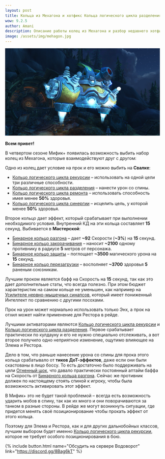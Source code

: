 ```yaml
---
layout: post
title: Кольца из Мехагона и хотфикс Кольца логического цикла разделения
wow: 9.2.5
author: Amani
description: Описание работы колец из Мехагона и разбор недавнего хотфикса, в котором было изменена работа Кольца логического цикла разделения на урон со спины.
image: /assets/img/mehagon.jpg
---
```


<p align="center">
    <img src="/assets/img/mehagon.jpg"> 
</p>

**Всем привет!**

В четвертом сезоне Мифик+ появилась возможность выбить набор колец из Мехагона, которые взаимодействуют друг с другом:

Одно из колец дает условие на прок и его можно выбить на **Свалке**:
* [Кольцо логического цикла рекурсии](https://ru.wowhead.com/item=169158/%D0%BA%D0%BE%D0%BB%D1%8C%D1%86%D0%BE-%D0%BB%D0%BE%D0%B3%D0%B8%D1%87%D0%B5%D1%81%D0%BA%D0%BE%D0%B3%D0%BE-%D1%86%D0%B8%D0%BA%D0%BB%D0%B0-%D1%80%D0%B5%D0%BA%D1%83%D1%80%D1%81%D0%B8%D0%B8?bonus=3154:4779:1472) – использовать на одной цели три различные способности.
* [Кольцо логического цикла разделения](https://ru.wowhead.com/item=169157/%D0%BA%D0%BE%D0%BB%D1%8C%D1%86%D0%BE-%D0%BB%D0%BE%D0%B3%D0%B8%D1%87%D0%B5%D1%81%D0%BA%D0%BE%D0%B3%D0%BE-%D1%86%D0%B8%D0%BA%D0%BB%D0%B0-%D1%80%D0%B0%D0%B7%D0%B4%D0%B5%D0%BB%D0%B5%D0%BD%D0%B8%D1%8F?bonus=3154:4779:1472) – нанести урон со спины.
* [Кольцо логического цикла ремонта](https://ru.wowhead.com/item=169076/%D0%BA%D0%BE%D0%BB%D1%8C%D1%86%D0%BE-%D0%BB%D0%BE%D0%B3%D0%B8%D1%87%D0%B5%D1%81%D0%BA%D0%BE%D0%B3%D0%BE-%D1%86%D0%B8%D0%BA%D0%BB%D0%B0-%D1%80%D0%B5%D0%BC%D0%BE%D0%BD%D1%82%D0%B0?bonus=3154:4779:1472) – использовать способность имея менее **50%** здоровья.
* [Кольцо логического цикла синергии](https://ru.wowhead.com/item=169156/%D0%BA%D0%BE%D0%BB%D1%8C%D1%86%D0%BE-%D0%BB%D0%BE%D0%B3%D0%B8%D1%87%D0%B5%D1%81%D0%BA%D0%BE%D0%B3%D0%BE-%D1%86%D0%B8%D0%BA%D0%BB%D0%B0-%D1%81%D0%B8%D0%BD%D0%B5%D1%80%D0%B3%D0%B8%D0%B8?bonus=3154:4779:1472) – исцелить цель, у которой менее **50%** здоровья.

Второе кольцо дает эффект, который срабатывает при выполнении необходимого условия. Внутренний КД на эти кольца составляет **15** секунд. Выбивается в **Мастерской**:
* [Бинарное кольцо разгона](https://ru.wowhead.com/item=169159/%D0%B1%D0%B8%D0%BD%D0%B0%D1%80%D0%BD%D0%BE%D0%B5-%D0%BA%D0%BE%D0%BB%D1%8C%D1%86%D0%BE-%D1%80%D0%B0%D0%B7%D0%B3%D0%BE%D0%BD%D0%B0?bonus=3154:4779:1472) – дает **~92** Скорости (**~3%**) на **15** секунд.
* [Бинарное кольцо закорачивания](https://ru.wowhead.com/item=169160/%D0%B1%D0%B8%D0%BD%D0%B0%D1%80%D0%BD%D0%BE%D0%B5-%D0%BA%D0%BE%D0%BB%D1%8C%D1%86%D0%BE-%D0%B7%D0%B0%D0%BA%D0%BE%D1%80%D0%B0%D1%87%D0%B8%D0%B2%D0%B0%D0%BD%D0%B8%D1%8F?bonus=3154:4779:1472) – наносит **~2100** одному противнику в радиусе **5** метров от персонажа.
* [Бинарное кольцо защиты](https://ru.wowhead.com/item=169161/%D0%B1%D0%B8%D0%BD%D0%B0%D1%80%D0%BD%D0%BE%D0%B5-%D0%BA%D0%BE%D0%BB%D1%8C%D1%86%D0%BE-%D0%B7%D0%B0%D1%89%D0%B8%D1%82%D1%8B?bonus=3154:4779:1472) – поглощает **~3500** магического урона на **15** секунд.
* [Бинарное кольцо перезагрузки](https://ru.wowhead.com/item=168977/%D0%B1%D0%B8%D0%BD%D0%B0%D1%80%D0%BD%D0%BE%D0%B5-%D0%BA%D0%BE%D0%BB%D1%8C%D1%86%D0%BE-%D0%BF%D0%B5%D1%80%D0%B5%D0%B7%D0%B0%D0%B3%D1%80%D1%83%D0%B7%D0%BA%D0%B8?bonus=3154:4779:1472) – восполняет **~3700** здоровья **5** раненым союзникам. 

 <!--more-->

Лучшим проком является бафф на Скорость на **15** секунд, так как это дает дополнительые статы, что всегда полезно. При этом бюджет характеристик на самом кольце не уменьшен, как например на [Усилителе нервно-мышечных синапсов](https://ru.wowhead.com/item=168973/%D1%83%D1%81%D0%B8%D0%BB%D0%B8%D1%82%D0%B5%D0%BB%D1%8C-%D0%BD%D0%B5%D1%80%D0%B2%D0%BD%D0%BE-%D0%BC%D1%8B%D1%88%D0%B5%D1%87%D0%BD%D1%8B%D1%85-%D1%81%D0%B8%D0%BD%D0%B0%D0%BF%D1%81%D0%BE%D0%B2?bonus=3154:4779:1472), который имеет пониженный Интеллект по сравнению с другими посохами.

Прок на урон может нормально использовать только Энх, а прок на отхил может найти применение для Рестора в рейде.

Лучшими активаторами являются [Кольцо логического цикла рекурсии](https://ru.wowhead.com/item=169158/%D0%BA%D0%BE%D0%BB%D1%8C%D1%86%D0%BE-%D0%BB%D0%BE%D0%B3%D0%B8%D1%87%D0%B5%D1%81%D0%BA%D0%BE%D0%B3%D0%BE-%D1%86%D0%B8%D0%BA%D0%BB%D0%B0-%D1%80%D0%B5%D0%BA%D1%83%D1%80%D1%81%D0%B8%D0%B8?bonus=3154:4779:1472) и [Кольцо логического цикла разделения](https://ru.wowhead.com/item=169157/%D0%BA%D0%BE%D0%BB%D1%8C%D1%86%D0%BE-%D0%BB%D0%BE%D0%B3%D0%B8%D1%87%D0%B5%D1%81%D0%BA%D0%BE%D0%B3%D0%BE-%D1%86%D0%B8%D0%BA%D0%BB%D0%B0-%D1%80%D0%B0%D0%B7%D0%B4%D0%B5%D0%BB%D0%B5%D0%BD%D0%B8%D1%8F?bonus=3154:4779:1472). Первое срабатывает практически по кулдауну и его не нужно специально отслеживать, а вот второе получило одно неприятное изменение, ощутимо влияющее на Элема и Рестора.

Дело в том, что раньше нанесение урона со спины для прока этого кольца срабатывало от **тиков ДоТ-эффектов**, даже если они были скастованы в лицо боссу. То есть достаточно было поддерживать на цели [Огненный шок](https://ru.wowhead.com/spell=188389), что давало практически постоянный аптайм баффа на Скорость от [Бинарного кольца разгона](https://ru.wowhead.com/item=169159/%D0%B1%D0%B8%D0%BD%D0%B0%D1%80%D0%BD%D0%BE%D0%B5-%D0%BA%D0%BE%D0%BB%D1%8C%D1%86%D0%BE-%D1%80%D0%B0%D0%B7%D0%B3%D0%BE%D0%BD%D0%B0?bonus=3154:4779:1472). Сейчас же противник должен по настоящему стоять спиной к игроку, чтобы была возможность активировать этот эффект.

В Мифик+ это не будет такой проблемой – всегда есть возможность ударить мобов в спину, так как их много и они поворачиваются за танком в разные стороны. В рейде же могут возникнуть ситуации, где придется менять своё позиционирование чтобы прокать эффект от этого кольца.

Поэтому для Элема и Рестора, как и для других дальнобойных классов, лучшим выбором будет именно [Кольцо логического цикла рекурсии](https://ru.wowhead.com/item=169158/%D0%BA%D0%BE%D0%BB%D1%8C%D1%86%D0%BE-%D0%BB%D0%BE%D0%B3%D0%B8%D1%87%D0%B5%D1%81%D0%BA%D0%BE%D0%B3%D0%BE-%D1%86%D0%B8%D0%BA%D0%BB%D0%B0-%D1%80%D0%B5%D0%BA%D1%83%D1%80%D1%81%D0%B8%D0%B8?bonus=3154:4779:1472), которое не требует особого позиционирования в бою.

<p></p>

{% include button.html name="Обсудить на сервере Водоворот" link="https://discord.gg/8Bag6kT" %}  

<p></p>
